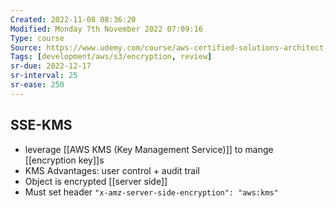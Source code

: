 ```yaml
---
Created: 2022-11-08 08:36:20
Modified: Monday 7th November 2022 07:09:16
Type: course
Source: https://www.udemy.com/course/aws-certified-solutions-architect-associate-saa-c01/?xref=E0Aed11STH4LPUQvCz0GJFABTmM=
Tags: [development/aws/s3/encryption, review]
sr-due: 2022-12-17
sr-interval: 25
sr-ease: 250
---
```


## SSE-KMS

- leverage [[AWS KMS (Key Management Service)]] to mange [[encryption key]]s
- KMS Advantages: user control + audit trail
- Object is encrypted [[server side]]
- Must set header `"x-amz-server-side-encryption": "aws:kms"`